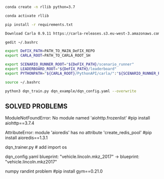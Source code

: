 ```sh
conda create -n rllib python=3.7

conda activate rllib

pip install -r requirements.txt

Download Carla 0.9.11 https://carla-releases.s3.eu-west-3.amazonaws.com/Linux/CARLA_0.9.11.tar.gz
```

```sh
gedit ~/.bashrc

export DeFIX_PATH=PATH_TO_MAIN_DeFIX_REPO
export CARLA_ROOT=PATH_TO_CARLA_ROOT_SH

export SCENARIO_RUNNER_ROOT="${DeFIX_PATH}/scenario_runner"
export LEADERBOARD_ROOT="${DeFIX_PATH}/leaderboard"
export PYTHONPATH="${CARLA_ROOT}/PythonAPI/carla/":"${SCENARIO_RUNNER_ROOT}":"${LEADERBOARD_ROOT}":"${CARLA_ROOT}/PythonAPI/carla/dist/carla-0.9.11-py3.7-linux-x86_64.egg":${PYTHONPATH}

source ~/.bashrc
```

```sh
python3 dqn_train.py dqn_example/dqn_config.yaml --overwrite
```

## SOLVED PROBLEMS

ModuleNotFoundError: No module named 'aiohttp.frozenlist' #pip install aiohttp==3.7.4

AttributeError: module 'aioredis' has no attribute 'create_redis_pool' #pip install aioredis==1.3.1

dqn_trainer.py # add import os

dqn_config.yaml blueprint: "vehicle.lincoln.mkz_2017" -> blueprint: "vehicle.lincoln.mkz2017"

numpy randint problem #pip install gym==0.21.0